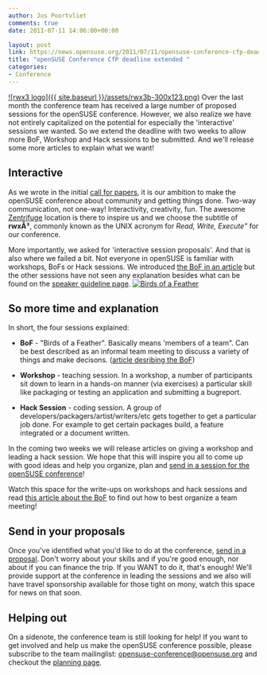 ```yaml
---
author: Jos Poortvliet
comments: true
date: 2011-07-11 14:06:00+00:00

layout: post
link: https://news.opensuse.org/2011/07/11/opensuse-conference-cfp-deadline-extended/
title: "openSUSE Conference CfP deadline extended "
categories:
- Conference
---
```

[![rwx3 logo]({{ site.baseurl }}/assets/rwx3b-300x123.png)](https://news.opensuse.org/2011/07/13/opensuse-and-rw-sessions-the-workshop/rwx3b/)
Over the last month the conference team has received a large number of proposed sessions for the openSUSE conference. However, we also realize we have not entirely capitalized on the potential for especially the 'interactive' sessions we wanted. So we extend the deadline with two weeks to allow more BoF, Workshop and Hack sessions to be submitted. And we'll release some more articles to explain what we want!<!-- more -->


## Interactive


As we wrote in the initial [call for papers](https://news.opensuse.org/2011/05/16/opensuse-conference-2011-to-be-creative-and-open/), it is our ambition to make the openSUSE conference about community and getting things done. Two-way communication, not one-way! Interactivity, creativity, fun. The awesome [Zentrifuge](http://en.opensuse.org/openSUSE:Conference_Location_Zentrifuge) location is there to inspire us and we choose the subtitle of **rwxÂ³**, commonly known as the UNIX acronym for _Read, Write, Execute"_ for our conference.

More importantly, we asked for 'interactive session proposals'. And that is also where we failed a bit. Not everyone in openSUSE is familiar with workshops, BoFs or Hack sessions. We introduced [the BoF in an article](https://news.opensuse.org/2011/06/14/opensuse-conference-and-rw-sessions-the-bof/) but the other sessions have not seen any explanation besides what can be found on the [speaker guideline page](http://en.opensuse.org/openSUSE:Conference_Planning_2011_guidelines_for_speakers).
[![Birds of a Feather](http://farm3.static.flickr.com/2585/4127632179_bb4b5553be_m.jpg)](http://www.flickr.com/photos/jaimeperez/4127632179/)


## So more time and explanation


In short, the four sessions explained:



	
  * **BoF** - "Birds of a Feather". Basically means 'members of a team". Can be best described as an informal team meeting to discuss a variety of things and make decisons. ([article desribing the BoF](https://news.opensuse.org/2011/06/14/opensuse-conference-and-rw-sessions-the-bof/))

	
  * **Workshop** - teaching session. In a workshop, a number of participants sit down to learn in a hands-on manner (via exercises) a particular skill like packaging or testing an application and submitting a bugreport.

	
  * **Hack Session** - coding session. A group of developers/packagers/artist/writers/etc gets together to get a particular job done. For example to get certain packages build, a feature integrated or a document written.


In the coming two weeks we will release articles on giving a workshop and leading a hack session. We hope that this will inspire you all to come up with good ideas and help you organize, plan and [send in a session for the openSUSE conference](http://conference.opensuse.org/indico//conferenceDisplay.py?confId=2)!

Watch this space for the write-ups on workshops and hack sessions and read [this article about the BoF](https://news.opensuse.org/2011/06/14/opensuse-conference-and-rw-sessions-the-bof/) to find out how to best organize a team meeting!


## Send in your proposals


Once you've identified what you'd like to do at the conference, [send in a proposal](http://conference.opensuse.org/indico//conferenceDisplay.py?confId=2). Don't worry about your skills and if you're good enough, nor about if you can finance the trip. If you WANT to do it, that's enough! We'll provide support at the conference in leading the sessions and we also will have travel sponsorship available for those tight on mony, watch this space for news on that soon.


## Helping out


On a sidenote, the conference team is still looking for help! If you want to get involved and help us make the openSUSE conference possible, please subscribe to the team mailinglist: [opensuse-conference@opensuse.org](mailto:opensuse-conference+subscribe@opensuse.org) and checkout the [planning page](http://en.opensuse.org/openSUSE:Conference_Planning_2011).		
